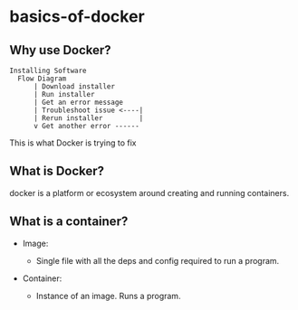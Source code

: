 # basics-of-docker

## Why use Docker?

    Installing Software
      Flow Diagram
          | Download installer
          | Run installer
          | Get an error message
          | Troubleshoot issue <----|
          | Rerun installer         |
          v Get another error ------

This is what Docker is trying to fix

## What is Docker?

docker is a platform or ecosystem around creating and running containers.

## What is a container?

- Image:

  - Single file with all the deps and config required to run a program.

- Container:

  - Instance of an image. Runs a program.
